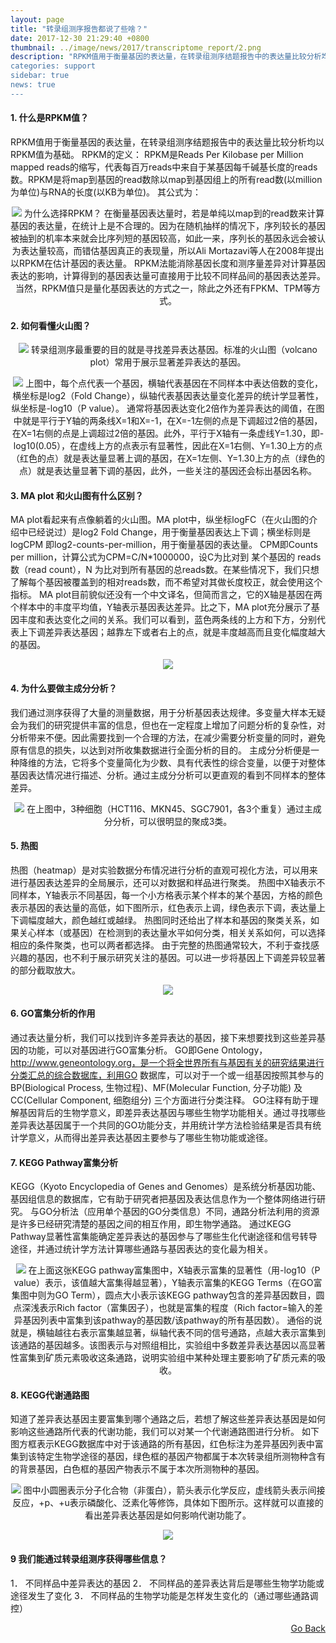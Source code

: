 ```yaml
---
layout: page
title: "转录组测序报告都说了些啥？"
date: 2017-12-30 21:29:40 +0800
thumbnail: ../image/news/2017/transcriptome_report/2.png
description: "RPKM值用于衡量基因的表达量，在转录组测序结题报告中的表达量比较分析均以RPKM值为基础。RPKM是Reads Per Kilobase per Million mapped reads的缩写，代表每百万reads中来自于某基因每千碱基长度的reads数。RPKM是将map到基因的read数除以map到基因组上的所有read数(以million为单位)与RNA的长度(以KB为单位)。
categories: support
sidebar: true
news: true
---
```


#### 1. 什么是RPKM值？
RPKM值用于衡量基因的表达量，在转录组测序结题报告中的表达量比较分析均以RPKM值为基础。
RPKM的定义：
RPKM是Reads Per Kilobase per Million mapped reads的缩写，代表每百万reads中来自于某基因每千碱基长度的reads数。RPKM是将map到基因的read数除以map到基因组上的所有read数(以million为单位)与RNA的长度(以KB为单位)。
其公式为：
<p style="text-align: center;"><img src="/image/news/2017/transcriptome_report/1.png">
为什么选择RPKM？
在衡量基因表达量时，若是单纯以map到的read数来计算基因的表达量，在统计上是不合理的。因为在随机抽样的情况下，序列较长的基因被抽到的机率本来就会比序列短的基因较高，如此一来，序列长的基因永远会被认为表达量较高，而错估基因真正的表现量，所以Ali Mortazavi等人在2008年提出以RPKM在估计基因的表达量。
RPKM法能消除基因长度和测序量差异对计算基因表达的影响，计算得到的基因表达量可直接用于比较不同样品间的基因表达差异。
当然，RPKM值只是量化基因表达的方式之一，除此之外还有FPKM、TPM等方式。

#### 2. 如何看懂火山图？
<p style="text-align: center;"><img src="/image/news/2017/transcriptome_report/2.png">
转录组测序最重要的目的就是寻找差异表达基因。标准的火山图（volcano plot）常用于展示显著差异表达的基因。
<p style="text-align: center;"><img src="/image/news/2017/transcriptome_report/3.png">
上图中，每个点代表一个基因，横轴代表基因在不同样本中表达倍数的变化，横坐标是log2（Fold Change），纵轴代表基因表达量变化差异的统计学显著性，纵坐标是-log10（P value）。
通常将基因表达变化2倍作为差异表达的阈值，在图中就是平行于Y轴的两条线X=1和X=-1，在X=-1左侧的点是下调超过2倍的基因，在X=1右侧的点是上调超过2倍的基因。此外，平行于X轴有一条虚线Y=1.30，即-log10(0.05），在虚线上方的点表示有显著性，因此在X=1右侧、Y=1.30上方的点（红色的点）就是表达量显著上调的基因，在X=1左侧、Y=1.30上方的点（绿色的点）就是表达量显著下调的基因，此外，一些关注的基因还会标出基因名称。

#### 3. MA plot 和火山图有什么区别？
MA plot看起来有点像躺着的火山图。MA plot中，纵坐标logFC（在火山图的介绍中已经说过）是log2 Fold Change，用于衡量基因表达上下调；横坐标则是logCPM 即log2-counts-per-million，用于衡量基因的表达量。
CPM即Counts per million，计算公式为CPM=C/N*1000000，设C为比对到 某个基因的 reads 数（read count），N 为比对到所有基因的总reads数。在某些情况下，我们只想了解每个基因被覆盖到的相对reads数，而不希望对其做长度校正，就会使用这个指标。
MA plot目前貌似还没有一个中文译名，但简而言之，它的X轴是基因在两个样本中的丰度平均值，Y轴表示基因表达差异。比之下，MA plot充分展示了基因丰度和表达变化之间的关系。我们可以看到，蓝色两条线的上方和下方，分别代表上下调差异表达基因；越靠左下或者右上的点，就是丰度越高而且变化幅度越大的基因。
<p style="text-align: center;"><img src="/image/news/2017/transcriptome_report/4.png">

#### 4. 为什么要做主成分分析？
我们通过测序获得了大量的测量数据，用于分析基因表达规律。多变量大样本无疑会为我们的研究提供丰富的信息，但也在一定程度上增加了问题分析的复杂性，对分析带来不便。因此需要找到一个合理的方法，在减少需要分析变量的同时，避免原有信息的损失，以达到对所收集数据进行全面分析的目的。
主成分分析便是一种降维的方法，它将多个变量简化为少数、具有代表性的综合变量，以便于对整体基因表达情况进行描述、分析。通过主成分分析可以更直观的看到不同样本的整体差异。
<p style="text-align: center;"><img src="/image/news/2017/transcriptome_report/5.png">
在上图中，3种细胞（HCT116、MKN45、SGC7901，各3个重复）通过主成分分析，可以很明显的聚成3类。

#### 5. 热图
热图（heatmap）是对实验数据分布情况进行分析的直观可视化方法，可以用来进行基因表达差异的全局展示，还可以对数据和样品进行聚类。
热图中X轴表示不同样本，Y轴表示不同基因，每一个小方格表示某个样本的某个基因，方格的颜色表示基因的表达量的高低，如下图所示，红色表示上调，绿色表示下调，表达量上下调幅度越大，颜色越红或越绿。
热图同时还给出了样本和基因的聚类关系，如果关心样本（或基因）在检测到的表达量水平如何分类，相关关系如何，可以选择相应的条件聚类，也可以两者都选择。
由于完整的热图通常较大，不利于查找感兴趣的基因，也不利于展示研究关注的基因。可以进一步将基因上下调差异较显著的部分截取放大。
<p style="text-align: center;"><img src="/image/news/2017/transcriptome_report/6.png">

#### 6. GO富集分析的作用
通过表达量分析，我们可以找到许多差异表达的基因，接下来想要找到这些差异基因的功能，可以对基因进行GO富集分析。
GO即Gene Ontology， http://www.geneontology.org，是一个将全世界所有与基因有关的研究结果进行分类汇总的综合数据库，利用GO 数据库，可以对于一个或一组基因按照其参与的BP(Biological Process, 生物过程)、MF(Molecular Function, 分子功能) 及CC(Cellular Component, 细胞组分) 三个方面进行分类注释。
GO注释有助于理解基因背后的生物学意义，即差异表达基因与哪些生物学功能相关。通过寻找哪些差异表达基因属于一个共同的GO功能分支，并用统计学方法检验结果是否具有统计学意义，从而得出差异表达基因主要参与了哪些生物功能或途径。

#### 7. KEGG Pathway富集分析
KEGG（Kyoto Encyclopedia of Genes and Genomes）是系统分析基因功能、基因组信息的数据库，它有助于研究者把基因及表达信息作为一个整体网络进行研究。
与GO分析法（应用单个基因的GO分类信息）不同，通路分析法利用的资源是许多已经研究清楚的基因之间的相互作用，即生物学通路。
通过KEGG Pathway显著性富集能确定差异表达的基因参与了哪些生化代谢途径和信号转导途径，并通过统计学方法计算哪些通路与基因表达的变化最为相关。
<p style="text-align: center;"><img src="/image/news/2017/transcriptome_report/7.png">
在上面这张KEGG pathway富集图中，X轴表示富集的显著性（用-log10（P value）表示，该值越大富集得越显著），Y轴表示富集的KEGG Terms（在GO富集图中则为GO Term），圆点大小表示该KEGG pathway包含的差异基因数目，圆点深浅表示Rich factor（富集因子），也就是富集的程度（Rich factor=输入的差异基因列表中富集到该pathway的基因数/该pathway的所有基因数）。
通俗的说就是，横轴越往右表示富集越显著，纵轴代表不同的信号通路，点越大表示富集到该通路的基因越多。该图表示与对照组相比，实验组中多数差异表达基因以高显著性富集到矿质元素吸收这条通路，说明实验组中某种处理主要影响了矿质元素的吸收。

#### 8. KEGG代谢通路图
知道了差异表达基因主要富集到哪个通路之后，若想了解这些差异表达基因是如何影响这些通路所代表的代谢功能，我们可以对某一个代谢通路图进行分析。
如下图方框表示KEGG数据库中对于该通路的所有基因，红色标注为差异基因列表中富集到该特定生物学途径的基因，绿色框的基因产物都属于本次转录组所测物种含有的背景基因，白色框的基因产物表示不属于本次所测物种的基因。
<p style="text-align: center;"><img src="/image/news/2017/transcriptome_report/8.png">
图中小圆圈表示分子化合物（非蛋白），箭头表示化学反应，虚线箭头表示间接反应，+p、+u表示磷酸化、泛素化等修饰，具体如下图所示。这样就可以直接的看出差异表达基因是如何影响代谢功能了。
<p style="text-align: center;"><img src="/image/news/2017/transcriptome_report/9.png">

#### 9 我们能通过转录组测序获得哪些信息？
1．	不同样品中差异表达的基因
2．	不同样品的差异表达背后是哪些生物学功能或途径发生了变化
3．	不同样品的生物学功能是怎样发生变化的（通过哪些通路调控）

<div style="float: right;"><a href="/{{ page.categories }}">Go Back</a></div>

